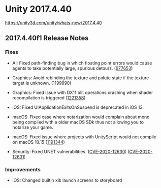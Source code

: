 # Unity 2017.4.40
https://unity3d.com/unity/whats-new/2017.4.40

## 2017.4.40f1 Release Notes


### Fixes
<ul>
<li><p>AI: Fixed path-finding bug in which floating point errors would cause agents to take potentially large, spurious detours. (<a href="https://issuetracker.unity3d.com/issues/navmeshpath-sometimes-returns-bad-paths-when-using-obstacle-carving">977653</a>)</p></li>
<li><p>Graphics: Avoid rebinding the texture and polute state if the texture target is unknown. (1199990)</p></li>
<li><p>Graphics: Fixed issue with DX11 blit operations crashing when shader recompilation is triggered (<a href="https://issuetracker.unity3d.com/issues/editor-crashes-on-constantbuffersd3d11base-setbuiltincbconstant-when-creating-a-new-standart-surface-shader">1221358</a>)</p></li>
<li><p>iOS: Fixed  UIApplicationExitsOnSuspend is deprecated in iOS 13.</p></li>
<li><p>macOS: Fixed case where notarization would complain about mono being compiled with a older macOS SDk thus not allowing you to notarize your game.</p></li>
<li><p>macOS: Fixed issue where projects with UnityScript would not compile on macOS 10.15 (<a href="https://issuetracker.unity3d.com/issues/macos-empty-error-appears-in-the-console-window-when-certain-files-are-present-in-the-project-with-macos-catalina">1191344</a>)</p></li>
<li><p>Security: Fixed UNET vulnerabilities. (<a href="/security/UNITY-SEC-2143">CVE-2020-12630</a>) (<a href="/security/UNITY-SEC-2143">CVE-2020-12631</a>)</p></li>
</ul>

### Improvements
<ul>
<li>iOS: Changed builtin xib launch screens to storyboard</li>
</ul>
